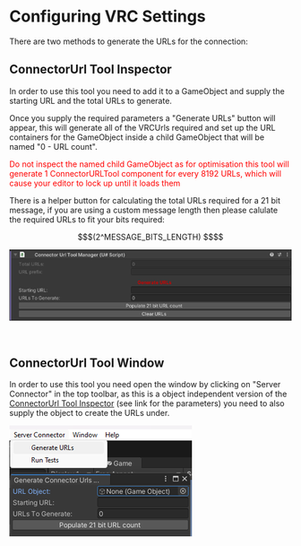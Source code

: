 # Configuring VRC Settings

There are two methods to generate the URLs for the connection:

## ConnectorUrl Tool Inspector

In order to use this tool you need to add it to a GameObject and supply the starting URL and the total URLs to generate.

Once you supply the required parameters a "Generate URLs" button will appear, this will generate all of the VRCUrls required and set up the URL containers for the GameObject inside a child GameObject that will be named "0 - URL count".

<span style="color:red"> Do not inspect the named child GameObject as for optimisation this tool will generate 1 ConnectorURLTool component for every 8192 URLs, which will cause your editor to lock up until it loads them</span>

There is a helper button for calculating the total URLs required for a 21 bit message, if you are using a custom message length then please calulate the required URLs to fit your bits required:

```math
$(2^MESSAGE_BITS_LENGTH) $$
```

![ConnectorURL Tool Inspector](../resources/manual/ConnectorURLTool.png)

<br>

## ConnectorUrl Tool Window

In order to use this tool you need open the window by clicking on "Server Connector" in the top toolbar, as this is a object independent version of the [ConnectorUrl Tool Inspector](#connectorurl-tool-inspector) (see link for the parameters) you need to also supply the object to create the URLs under.

![ConnectorURL Tool Inspector](../resources/manual/ConnectorURLToolWindow.png)